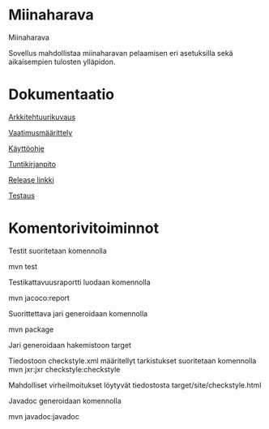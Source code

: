 # Miinaharava
Miinaharava

Sovellus mahdollistaa miinaharavan pelaamisen eri asetuksilla sekä aikaisempien tulosten ylläpidon.

# Dokumentaatio

[Arkkitehtuurikuvaus](dokumentaatio/arkkitehtuuri.md)

[Vaatimusmäärittely](dokumentaatio/Vaatimusmäärittely.md)

[Käyttöohje](dokumentaatio/Käyttöohje.md)

[Tuntikirjanpito](https://github.com/Alluton/miinaharava/blob/master/dokumentaatio/miinaharava%20tuntikirjanpito%20-%20Sheet1.pdf)

[Release linkki](https://github.com/Alluton/miinaharava/releases/latest)

[Testaus](dokumentaatio/Testaus.md)

# Komentorivitoiminnot

Testit suoritetaan komennolla

mvn test

Testikattavuusraportti luodaan komennolla

mvn jacoco:report

Suorittettava jari generoidaan komennolla

mvn package

Jari generoidaan hakemistoon target

Tiedostoon checkstyle.xml määritellyt tarkistukset suoritetaan komennolla mvn jxr:jxr checkstyle:checkstyle

Mahdolliset virheilmoitukset löytyvät tiedostosta target/site/checkstyle.html

Javadoc generoidaan komennolla

mvn javadoc:javadoc

